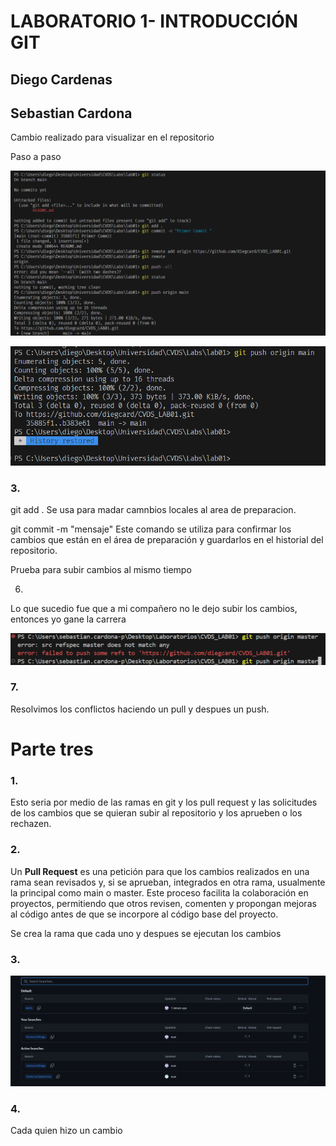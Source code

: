 # LABORATORIO 1- INTRODUCCIÓN GIT

## Diego Cardenas
## Sebastian Cardona

Cambio realizado para visualizar en el repositorio

Paso a paso

![alt text](image.png)

![alt text](image-1.png)

### 3.

git add .
Se usa para madar camnbios locales al area de preparacion.

git commit -m "mensaje"
Este comando se utiliza para confirmar los cambios que están en el área de preparación y guardarlos en el historial del repositorio.

Prueba para subir cambios al mismo tiempo

6.


Lo que sucedio fue que a mi compañero no le dejo subir los cambios, entonces yo gane la carrera 

![alt text](image-2.png)

### 7.

Resolvimos los conflictos haciendo un pull y despues un push.

# Parte tres

### 1.

Esto seria por medio de las ramas en git y los pull request y las solicitudes de los cambios que se quieran subir al repositorio y los aprueben o los rechazen.

### 2.

Un <Strong>Pull Request</Strong> es una petición para que los cambios realizados en una rama sean revisados y, si se aprueban, integrados en otra rama, usualmente la principal como main o master. Este proceso facilita la colaboración en proyectos, permitiendo que otros revisen, comenten y propongan mejoras al código antes de que se incorpore al código base del proyecto.

Se crea la rama que cada uno y despues se ejecutan los cambios

### 3.

![alt text](image-3.png)

### 4.

Cada quien hizo un cambio